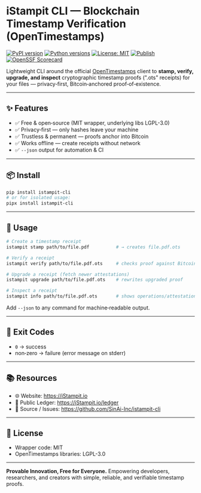# iStampit CLI — Blockchain Timestamp Verification (OpenTimestamps)

[![PyPI version](https://img.shields.io/pypi/v/istampit-cli.svg)](https://pypi.org/project/istampit-cli/)
[![Python versions](https://img.shields.io/pypi/pyversions/istampit-cli.svg)](https://pypi.org/project/istampit-cli/)
[![License: MIT](https://img.shields.io/badge/License-MIT-yellow.svg)](https://opensource.org/licenses/MIT)
[![Publish](https://github.com/SinAi-Inc/istampit-cli/actions/workflows/publish.yml/badge.svg)](https://github.com/SinAi-Inc/istampit-cli/actions/workflows/publish.yml)
[![OpenSSF Scorecard](https://img.shields.io/badge/Scorecard-enabled-blue)](https://github.com/ossf/scorecard)

Lightweight CLI around the official [OpenTimestamps](https://opentimestamps.org) client to **stamp, verify, upgrade, and inspect** cryptographic timestamp proofs (".ots" receipts) for your files — privacy‑first, Bitcoin‑anchored proof‑of‑existence.

---

## ✨ Features

* ✅ Free & open‑source (MIT wrapper, underlying libs LGPL-3.0)
* ✅ Privacy‑first — only hashes leave your machine
* ✅ Trustless & permanent — proofs anchor into Bitcoin
* ✅ Works offline — create receipts without network
* ✅ `--json` output for automation & CI

---

## 📦 Install

```bash
pip install istampit-cli
# or for isolated usage:
pipx install istampit-cli
```

---

## 🚀 Usage

```bash
# Create a timestamp receipt
istampit stamp path/to/file.pdf          # → creates file.pdf.ots

# Verify a receipt
istampit verify path/to/file.pdf.ots     # checks proof against Bitcoin

# Upgrade a receipt (fetch newer attestations)
istampit upgrade path/to/file.pdf.ots    # rewrites upgraded proof

# Inspect a receipt
istampit info path/to/file.pdf.ots       # shows operations/attestations
```

Add `--json` to any command for machine‑readable output.

---

## 🔢 Exit Codes

* `0` → success
* non‑zero → failure (error message on stderr)

---

## 📚 Resources

* 🌐 Website: <https://iStampit.io>
* 🧾 Public Ledger: <https://iStampit.io/ledger>
* 🐙 Source / Issues: <https://github.com/SinAi-Inc/istampit-cli>

---

## 📜 License

* Wrapper code: MIT
* OpenTimestamps libraries: LGPL-3.0

---

**Provable Innovation, Free for Everyone.**
Empowering developers, researchers, and creators with simple, reliable, and verifiable timestamp proofs.
